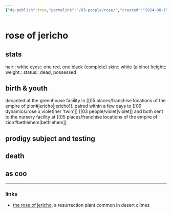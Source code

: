```yaml
---
{"dg-publish":true,"permalink":"/03-people/rose/","created":"2024-08-15T11:45:30.678-05:00","updated":"2024-11-08T12:45:45.854-06:00"}
---
```


# rose of jericho

## stats
hair:: white
eyes:: one red, one black (complete)
skin:: white (albino)
height::
weight::
status:: dead, possessed
## birth & youth
decanted at the greenhouse facility in [[05 places/franchise locations of the empire of zion#jericho\|jericho]]. paired within a few days to [[09 dynamics/rose x violet\|her 'twin']] [[03 people/violet\|violet]] and both sent to the nursery facility at [[05 places/franchise locations of the empire of zion#bethlehem\|bethlehem]]

## prodigy subject and testing


## death


## as coo



---
### links
- [the rose of jericho](https://www.britannica.com/plant/rose-of-Jericho), a resurrection plant common in desert climes
